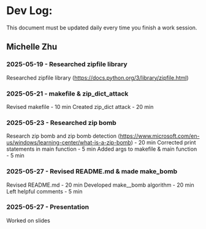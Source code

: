 # Dev Log:

This document must be updated daily every time you finish a work session.

## Michelle Zhu

### 2025-05-19 - Researched zipfile library
Researched zipfile library (https://docs.python.org/3/library/zipfile.html)

### 2025-05-21 - makefile & zip_dict_attack
Revised makefile - 10 min
Created zip_dict attack - 20 min

### 2025-05-23 - Researched zip bomb
Research zip bomb and zip bomb detection (https://www.microsoft.com/en-us/windows/learning-center/what-is-a-zip-bomb) - 20 min
Corrected print statements in main function - 5 min
Added args to makefile & main function - 5 min

### 2025-05-27 - Revised README.md & made make_bomb
Revised README.md - 20 min
Developed make__bomb algorithm - 20 min
Left helpful comments - 5 min

### 2025-05-27 - Presentation
Worked on slides
